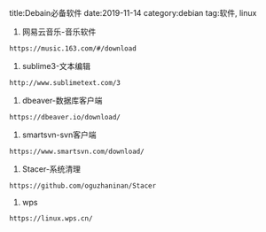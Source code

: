 title:Debain必备软件
date:2019-11-14
category:debian
tag:软件, linux


1. 网易云音乐-音乐软件

```
https://music.163.com/#/download
```

1. sublime3-文本编辑

```
http://www.sublimetext.com/3
```

1. dbeaver-数据库客户端

```
https://dbeaver.io/download/
```

1. smartsvn-svn客户端

```
https://www.smartsvn.com/download/
```

1. Stacer-系统清理

```
https://github.com/oguzhaninan/Stacer
```

1. wps

```
https://linux.wps.cn/
```